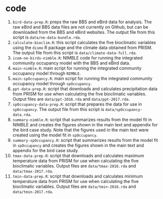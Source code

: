 # code 

1. `bird-data-prep.R`: preps the raw BBS and eBird data for analysis. The raw eBird and BBS data files are not currently on Github, but can be downloaded from the BBS and eBird websites. The output file from this script is `data/ne-data-bundle.rda`.  
2. `calculate-bioclim.R`: this script calculates the five bioclimatic variables using the `dismo` R package and the climate data obtained from PRISM. The output file from this script is `data/climate-data-full.rda`. 
3. `icom-ne-birds-nimble.R`: NIMBLE code for running the integrated community occupancy model with the BBS and eBird data. 
4. `main-nimble.R`: main script for running the integrated community occupancy model through `NIMBLE`. 
5. `main-spOccupancy.R`: main script for running the integrated community occupancy model through `spOccupancy`. 
6. `ppt-data-prep.R`: script that downloads and calculates precipitation data from PRISM for use when calculating the five bioclimatic variables. Output files are `data/ppt-2016.rda` and `data/ppt-2017.rda`. 
7. `spOccupancy-data-prep.R`: script that prepares the data for use in `spOccupancy`. The output file from this script is `data/spOccupancy-data.rda`. 
8. `summary-nimble.R`: script that summarizes results from the model fit in NIMBLE and creates the figures shown in the main text and appendix for the bird case study. Note that the figures used in the main text were created using the model fit in `spOccupancy`. 
9. `summary-spOccupancy.R`: script that summarizes results from the model fit in `spOccupancy` and creates the figures shown in the main text and appendix for the bird case study.
8. `tmax-data-prep.R`: script that downloads and calculates maximum temperature data from PRISM for use when calculating the five bioclimatic variables. Output files are `data/tmax-2016.rda` and `data/tmax-2017.rda`. 
9. `tmin-data-prep.R`: script that downloads and calculates minimum temperature data from PRISM for use when calculating the five bioclimatic variables. Output files are `data/tmin-2016.rda` and `data/tmin-2017.rda`. 
